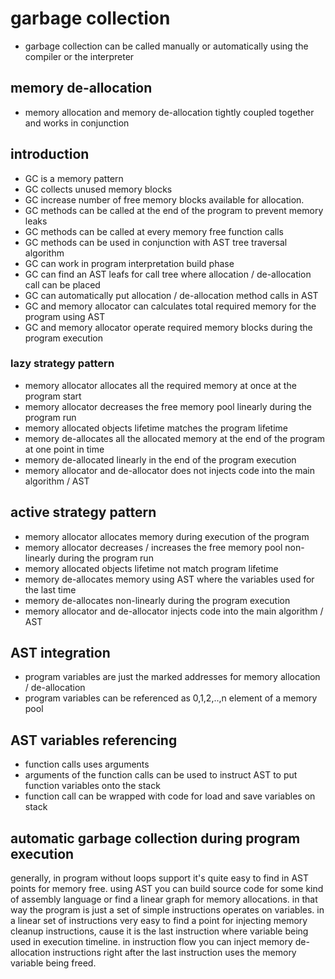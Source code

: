 # garbage collection

- garbage collection can be called manually or automatically using the compiler or the interpreter

## memory de-allocation

- memory allocation and memory de-allocation tightly coupled together and works in conjunction

## introduction

- GC is a memory pattern
- GC collects unused memory blocks
- GC increase number of free memory blocks available for allocation.
- GC methods can be called at the end of the program to prevent memory leaks
- GC methods can be called at every memory free function calls
- GC methods can be used in conjunction with AST tree traversal algorithm
- GC can work in program interpretation build phase
- GC can find an AST leafs for call tree where allocation / de-allocation call can be placed
- GC can automatically put allocation / de-allocation method calls in AST
- GC and memory allocator can calculates total required memory for the program using AST
- GC and memory allocator operate required memory blocks during the program execution

### lazy strategy pattern

- memory allocator allocates all the required memory at once at the program start
- memory allocator decreases the free memory pool linearly during the program run
- memory allocated objects lifetime matches the program lifetime
- memory de-allocates all the allocated memory at the end of the program at one point in time
- memory de-allocated linearly in the end of the program execution
- memory allocator and de-allocator does not injects code into the main algorithm / AST

## active strategy pattern

- memory allocator allocates memory during execution of the program
- memory allocator decreases / increases the free memory pool non-linearly during the program run
- memory allocated objects lifetime not match program lifetime
- memory de-allocates memory using AST where the variables used for the last time
- memory de-allocates non-linearly during the program execution
- memory allocator and de-allocator injects code into the main algorithm / AST

## AST integration

- program variables are just the marked addresses for memory allocation / de-allocation
- program variables can be referenced as 0,1,2,..,n element of a memory pool

## AST variables referencing

- function calls uses arguments
- arguments of the function calls can be used to instruct AST to put function variables onto the stack
- function call can be wrapped with code for load and save variables on stack

## automatic garbage collection during program execution

generally, in program without loops support it's quite easy to find in AST points for memory free. using AST you can build source code for some kind of assembly language or find a linear graph for memory allocations. in that way the program is just a set of simple instructions operates on variables. in a linear set of instructions very easy to find a point for injecting memory cleanup instructions, cause it is the last instruction where variable being used in execution timeline. in instruction flow you can inject memory de-allocation instructions right after the last instruction uses the memory variable being freed.
